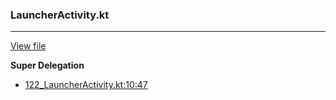 ### LauncherActivity.kt
---
[View file](../../precision_analyzed/122_LauncherActivity.kt)

**Super Delegation**

 - [122_LauncherActivity.kt:10:47](../../precision_analyzed/122_LauncherActivity.kt#L10)
